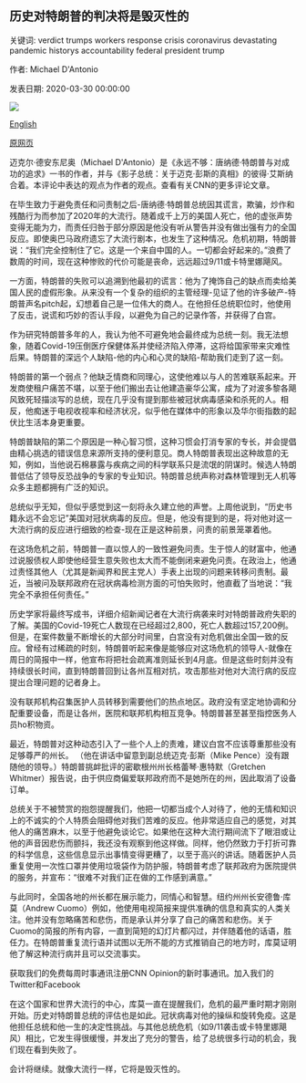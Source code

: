 ## 历史对特朗普的判决将是毁灭性的

关键词: verdict trumps workers response crisis coronavirus devastating pandemic historys accountability federal president trump

作者: Michael D'Antonio

发表日期: 2020-03-30 00:00:00

![](https://cdn.cnn.com/cnnnext/dam/assets/200328091200-01-trump-coronavirus-press-briefing-0327-super-tease.jpg)

[English](History%27s%20verdict%20on%20Trump%20will%20be%20devastating.md)

[原网页](https://edition.cnn.com/2020/03/30/opinions/history-verdict-on-trump-devastating-dantonio/index.html)

迈克尔·德安东尼奥（Michael D'Antonio）是《永远不够：唐纳德·特朗普与对成功的追求》一书的作者，并与《影子总统：关于迈克·彭斯的真相》的彼得·艾斯纳合着。本评论中表达的观点为作者的观点。查看有关CNN的更多评论文章。

在毕生致力于避免责任和问责制之后-唐纳德·特朗普总统因其谎言，欺骗，炒作和残酷行为而参加了2020年的大流行。随着成千上万的美国人死亡，他的虚张声势变得无能为力，而责任归咎于部分原因是他没有听从警告并没有做出强有力的全国反应。即使奥巴马政府遗忘了大流行剧本，也发生了这种情况。危机初期，特朗普说：“我们完全控制住了它。这是一个来自中国的人。一切都会好起来的。”浪费了数周的时间，现在这种惨败的代价可能是丧命，远远超过9/11或卡特里娜飓风。

一方面，特朗普的失败可以追溯到他最初的谎言：他为了掩饰自己的缺点而卖给美国人民的虚假形象。从来没有一个复杂的组织的主管经理-见证了他的许多破产-特朗普声名pitch起，幻想着自己是一位伟大的商人。在他担任总统职位时，他使用了反击，说谎和巧妙的否认手段，以避免为自己的记录作答，并获得了白宫。

作为研究特朗普多年的人，我认为他不可避免地会最终成为总统一刻。我无法想象，随着Covid-19压倒医疗保健体系并使经济陷入停滞，这将给国家带来灾难性后果。特朗普的深远个人缺陷-他的内心和心灵的缺陷-帮助我们走到了这一刻。

特朗普的第一个弱点？他缺乏情商和同理心，这使他难以与人的苦难联系起来。开发商使租户痛苦不堪，以至于他们搬出去让他建造豪华公寓，成为了对波多黎各飓风致死轻描淡写的总统，现在几乎没有提到那些被冠状病毒感染和杀死的人。相反，他痴迷于电视收视率和经济状况，似乎他在媒体中的形象以及华尔街指数的起伏比生活本身更重要。

特朗普缺陷的第二个原因是一种心智习惯，这种习惯会打消专家的专长，并会提倡由精心挑选的错误信息来源所支持的便利意见。商人特朗普表现出这种故意的无知，例如，当他说石棉暴露与疾病之间的科学联系只是流氓的阴谋时。候选人特朗普低估了领导反恐战争的专家的专业知识。特朗普总统声称对森林管理到无人机等众多主题都拥有广泛的知识。

总统似乎无知，但似乎感觉到这一刻将永久建立他的声誉。上周他说到，“历史书籍永远不会忘记”美国对冠状病毒的反应。但是，他没有提到的是，将对他对这一大流行病的反应进行细致的检查-现在正是这种前景，问责的前景笼罩着他。

在这场危机之前，特朗普一直以惊人的一致性避免问责。生于惊人的财富中，他通过说服债权人即使他经营生意失败也太大而不能倒闭来避免问责。在政治上，他通过责怪其他人（尤其是新闻界和民主党人）手表上出现的问题来转移问责制。最近，当被问及联邦政府在冠状病毒检测方面的可怕失败时，他直截了当地说：“我完全不承担任何责任。”

历史学家将最终写成书，详细介绍新闻记者在大流行病袭来时对特朗普政府失职的了解。美国的Covid-19死亡人数现在已经超过2,800，死亡人数超过157,200例。但是，在案件数量不断增长的大部分时间里，白宫没有对危机做出全国一致的反应。曾经有过稀疏的时刻，特朗普听起来像是能够应对这场危机的领导人-就像在周日的简报中一样，他宣布将把社会疏离准则延长到4月底。但是这些时刻并没有持续很长时间，直到特朗普回到让各州互相对抗，攻击那些对他对大流行病的反应提出合理问题的记者身上。

没有联邦机构召集医护人员转移到需要他们的热点地区。政府没有坚定地协调和分配重要设备，而是让各州，医院和联邦机构相互竞争。特朗普甚至甚至指控医务人员ho积物资。

最近，特朗普对这种动态引入了一些个人上的责难，建议白宫不应该尊重那些没有足够尊严的州长。 （他在讲话中留意到副总统迈克·彭斯（Mike Pence）没有跟随他的领导。）特朗普挑衅批评的密歇根州州长格蕾琴·惠特默（Gretchen Whitmer）报告说，由于供应商偏爱联邦政府而不是她所在的州，因此取消了设备订单。

总统关于不被赞赏的抱怨提醒我们，他把一切都当成个人对待了，他的无情和知识上的不诚实的个人特质会阻碍他对我们苦难的反应。他非常适应自己的感觉，对其他人的痛苦麻木，以至于他避免谈论它。如果他在这种大流行期间流下了眼泪或让他的声音因悲伤而颤抖，我还没有观察到他这样做。同样，他仍然致力于打折可靠的科学信息，这些信息显示出事情变得更糟了，以至于高兴的讲话。随着医护人员重复使用一次性口罩并使用垃圾袋作为防护服，特朗普考虑了联邦政府为医院提供的服务，并宣布：“很难不对我们正在做的工作感到满意。”

与此同时，全国各地的州长都在展示能力，同情心和智慧。纽约州州长安德鲁·库莫（Andrew Cuomo）例如，他使用电视简报来提供准确的信息和真实的人类关注。他并没有忽略痛苦和悲伤，而是承认并分享了自己的痛苦和悲伤。关于Cuomo的简报的所有内容，一直到简短的幻灯片都闪过，并伴随着他的话语，胜任力。在特朗普重复流行语并试图以无所不能的方式推销自己的地方时，库莫证明他了解这种流行病并且可以交流事实。

获取我们的免费每周时事通讯注册CNN Opinion的新时事通讯。加入我们的Twitter和Facebook

在这个国家和世界大流行的中心，库莫一直在提醒我们，危机的最严重时期才刚刚开始。历史对特朗普总统的评估也是如此。冠状病毒对他的操纵和旋转免疫。这是他担任总统和他一生的决定性挑战。与其他总统危机（如9/11袭击或卡特里娜飓风）相比，它发生得很缓慢，并发出了充分的警告，给了总统很多行动的机会，我们现在看到失败了。

会计将继续。就像大流行一样，它将是毁灭性的。